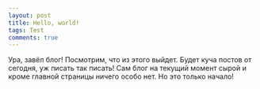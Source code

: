 ```yaml
---
layout: post
title: Hello, world!
tags: Test
comments: true
---
```


Ура, завёл блог! Посмотрим, что из этого выйдет. Будет куча постов от сегодня, уж писать так писать!
Сам блог на текущий момент сырой и кроме главной страницы ничего особо нет. Но это только начало!
